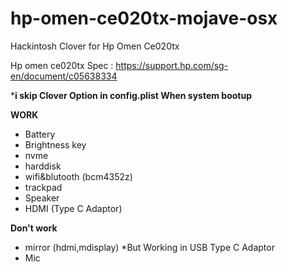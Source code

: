 
# hp-omen-ce020tx-mojave-osx
Hackintosh Clover for Hp Omen Ce020tx

Hp omen ce020tx Spec : https://support.hp.com/sg-en/document/c05638334

***i skip Clover Option in config.plist When system bootup**


**WORK**

 - Battery   
 - Brightness key   
 - nvme   
 - harddisk   
 - wifi&blutooth (bcm4352z)
 -  trackpad   
 -  Speaker   
 -  HDMI (Type C Adaptor)   



**Don't work**

 - mirror (hdmi,mdisplay) *But Working in USB Type C Adaptor   
 -  Mic
